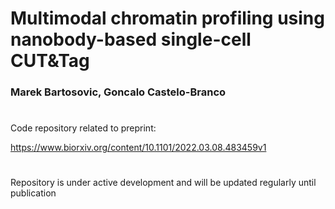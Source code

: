 # Multimodal chromatin profiling using nanobody-based single-cell CUT&Tag
### Marek Bartosovic, Goncalo Castelo-Branco
# 
Code repository related to preprint:

https://www.biorxiv.org/content/10.1101/2022.03.08.483459v1

#
Repository is under active development and will be updated regularly until publication